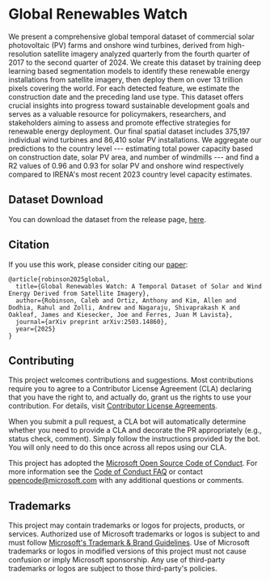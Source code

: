 # Global Renewables Watch

We present a comprehensive global temporal dataset of commercial solar photovoltaic (PV) farms and onshore wind turbines, derived from high-resolution satellite imagery analyzed quarterly from the fourth quarter of 2017 to the second quarter of 2024. We create this dataset by training deep learning based segmentation models to identify these renewable energy installations from satellite imagery, then deploy them on over 13 trillion pixels covering the world. For each detected feature, we estimate the construction date and the preceding land use type. This dataset offers crucial insights into progress toward sustainable development goals and serves as a valuable resource for policymakers, researchers, and stakeholders aiming to assess and promote effective strategies for renewable energy deployment. Our final spatial dataset includes 375,197 individual wind turbines and 86,410 solar PV installations. We aggregate our predictions to the country level --- estimating total power capacity based on construction date, solar PV area, and number of windmills --- and find a R2 values of 0.96 and 0.93 for solar PV and onshore wind respectively compared to IRENA's most recent 2023 country level capacity estimates.

## Dataset Download

You can download the dataset from the release page, [here](https://github.com/microsoft/global-renewables-watch/releases/tag/v1.0).


## Citation

If you use this work, please consider citing our [paper](https://arxiv.org/abs/2503.14860):
```
@article{robinson2025global,
  title={Global Renewables Watch: A Temporal Dataset of Solar and Wind Energy Derived from Satellite Imagery},
  author={Robinson, Caleb and Ortiz, Anthony and Kim, Allen and Dodhia, Rahul and Zolli, Andrew and Nagaraju, Shivaprakash K and Oakleaf, James and Kiesecker, Joe and Ferres, Juan M Lavista},
  journal={arXiv preprint arXiv:2503.14860},
  year={2025}
}
```


## Contributing

This project welcomes contributions and suggestions.  Most contributions require you to agree to a
Contributor License Agreement (CLA) declaring that you have the right to, and actually do, grant us
the rights to use your contribution. For details, visit [Contributor License Agreements](https://cla.opensource.microsoft.com).

When you submit a pull request, a CLA bot will automatically determine whether you need to provide
a CLA and decorate the PR appropriately (e.g., status check, comment). Simply follow the instructions
provided by the bot. You will only need to do this once across all repos using our CLA.

This project has adopted the [Microsoft Open Source Code of Conduct](https://opensource.microsoft.com/codeofconduct/).
For more information see the [Code of Conduct FAQ](https://opensource.microsoft.com/codeofconduct/faq/) or
contact [opencode@microsoft.com](mailto:opencode@microsoft.com) with any additional questions or comments.

## Trademarks

This project may contain trademarks or logos for projects, products, or services. Authorized use of Microsoft
trademarks or logos is subject to and must follow
[Microsoft's Trademark & Brand Guidelines](https://www.microsoft.com/legal/intellectualproperty/trademarks/usage/general).
Use of Microsoft trademarks or logos in modified versions of this project must not cause confusion or imply Microsoft sponsorship.
Any use of third-party trademarks or logos are subject to those third-party's policies.
